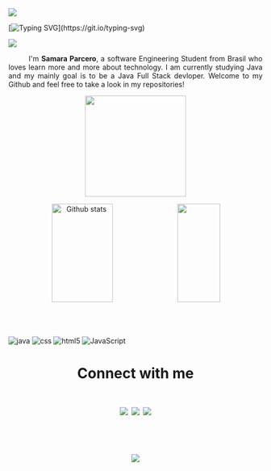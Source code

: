 <!--horizontal divider(gradiant)-->
<img src="https://user-images.githubusercontent.com/73097560/115834477-dbab4500-a447-11eb-908a-139a6edaec5c.gif">

[![Typing SVG](https://readme-typing-svg.herokuapp.com/?color=50A5D8&size=45&center=true&vCenter=true&width=1000&lines=Hello,+World!;I'm+Samara+Parcero;I'm+a+Software+Engineer+Student;)](https://git.io/typing-svg)


<img src="https://user-images.githubusercontent.com/73097560/115834477-dbab4500-a447-11eb-908a-139a6edaec5c.gif">


<p align="justify" align=”center”  style="text-indent:40px;"> I'm <b>Samara Parcero</b>, a software Engineering Student from Brasil who loves learn more and more about technology. I am currently studying Java and my mainly goal is to be a Java Full Stack devloper. Welcome to my Github and feel free to take a look in my repositories!</p>


<p align='center'>
<img src="https://media.giphy.com/media/WFZvB7VIXBgiz3oDXE/giphy.gif" width="200" height="200" frameBorder="0" class="giphy-embed" allowFullScreen></img>
</p>





<!--Github stats-->

<div align="center">  
  <img width="49%" height="195px" src="https://github-readme-stats.vercel.app/api?username=SamaraParcero&show_icons=true&count_private=true&hide_border=true&title_color=f0ebd8&icon_color=3e5c76&text_color=f0ebd8&bg_color=3A779C" alt="Github stats" /> 
  <img width="41%" height="195px" src="https://github-readme-stats.vercel.app/api/top-langs/?username=SamaraParcero&layout=compact&hide_border=true&title_color=f0ebd8&text_color=f0ebd8&bg_color=3A779C" />
</div>

<br>
<br>
<br>



<div align="center">
<p style="text-align: left;">
            <img src="https://img.shields.io/badge/Java-ED8B00?style=for-the-badge&logo=java&logoColor=white" alt="java">
            <img src="https://img.shields.io/badge/CSS3-1572B6?style=for-the-badge&logo=css3&logoColor=white" alt="css">
            <img src="https://img.shields.io/badge/HTML5-E34F26?style=for-the-badge&logo=html5&logoColor=white" alt="html5">
            <img src="https://img.shields.io/badge/JavaScript-323330?style=for-the-badge&logo=javascript&logoColor=F7DF1E" alt="JavaScript">
        </p>
<div/>


<!--social media-->
<div align="center"> 
  <h1>Connect with me <h1/>
  <a href="mailto:samaraparceroti@gmail.com"><img src="https://img.shields.io/badge/e‑mail-D14836.svg?style=for-the-badge&logo=GMail&logoColor=white"/></a>
  <a href="https://instagram.com/techsamsdev"><img src="https://img.shields.io/badge/instagram-E4405F.svg?style=for-the-badge&logo=instagram&logoColor=white"/></a>
  <a href="https://linkedin.com/in/SamaraParcero"><img src="https://img.shields.io/badge/linkedin-0077B5.svg?style=for-the-badge&logo=linkedin&logoColor=white"/></a>
 </div>

<br>
<br>
<br>


<img src="https://user-images.githubusercontent.com/73097560/115834477-dbab4500-a447-11eb-908a-139a6edaec5c.gif">
